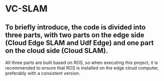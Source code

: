 # VC-SLAM
## To briefly introduce, the code is divided into three parts, with two parts on the edge side (Cloud Edge SLAM and Udf Edge) and one part on the cloud side (Cloud SLAM). 
All three parts are built based on ROS, so when executing this project, it is recommended to ensure that ROS is installed on the edge cloud computer, preferably with a consistent version.
